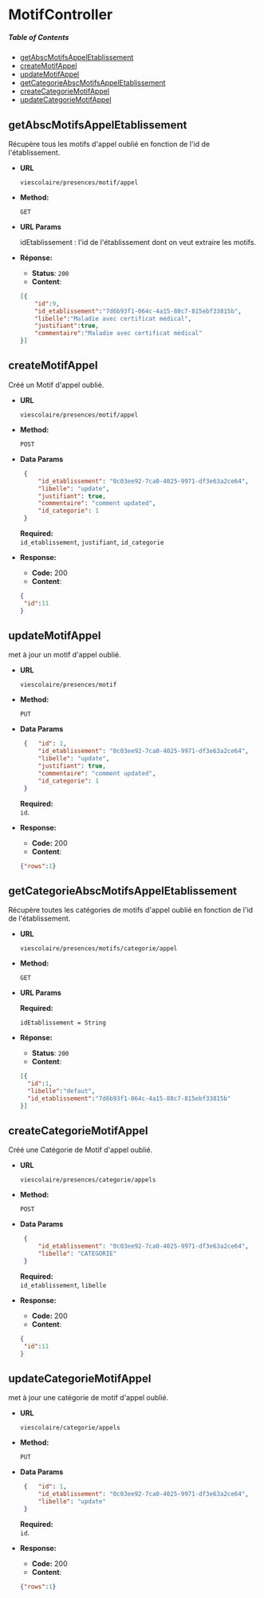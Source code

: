 # MotifController

##### Table of Contents
  * [getAbscMotifsAppelEtablissement](#getAbscMotifsAppelEtablissement)
  * [createMotifAppel](#createMotifAppel)
  * [updateMotifAppel](#updateMotifAppel)
  * [getCategorieAbscMotifsAppelEtablissement](#getCategorieAbscMotifsAppelEtablissement)
  * [createCategorieMotifAppel](#createCategorieMotifAppel)
  * [updateCategorieMotifAppel](#updateCategorieMotifAppel)

<a name="getAbscMotifsAppelEtablissement" />

## getAbscMotifsAppelEtablissement

Récupère tous les motifs d'appel oublié en fonction de l'id de l'établissement.

* **URL**

  `viescolaire/presences/motif/appel`

* **Method:**
 
  `GET`
  
*  **URL Params**

   idEtablissement : l'id de l'établissement dont on veut extraire les motifs. 

* **Réponse:**
  
   * **Status**: `200`
   * **Content**: 
    ```json
    [{
        "id":9,
        "id_etablissement":"7d6b93f1-064c-4a15-88c7-815ebf33815b",
        "libelle":"Maladie avec certificat médical",
        "justifiant":true,
        "commentaire":"Maladie avec certificat médical"
    }]
    ``` 
    
<a name="createMotifAppel" />

## createMotifAppel

   Créé un Motif d'appel oublié.
  
 * **URL**
  
   `viescolaire/presences/motif/appel`
  
 * **Method:**
    
   `POST` 

 * **Data Params**
    ```json
     {  
         "id_etablissement": "0c03ee92-7ca0-4025-9971-df3e63a2ce64",
         "libelle": "update",    
         "justifiant": true,
         "commentaire": "comment updated",
         "id_categorie": 1
     }
     ```
     **Required:**           
            `id_etablissement`,
                `justifiant`, 
                `id_categorie`
            
 * **Response:**
    
     * **Code:** 200 <br />
     * **Content**:  
     ```json
     {
      "id":11 
     }
     ```
<a name="updateMotifAppel" />

## updateMotifAppel
   met à jour un motif d'appel oublié.
  
 * **URL**
  
   `viescolaire/presences/motif`
  
 * **Method:**
    
   `PUT` 

 * **Data Params**
    ```json
     {   "id": 1,
         "id_etablissement": "0c03ee92-7ca0-4025-9971-df3e63a2ce64",
         "libelle": "update",    
         "justifiant": true,
         "commentaire": "comment updated",
         "id_categorie": 1
     }
     ```    
     **Required:**           
            `id`.
                
        
 * **Response:**
    
     * **Code:** 200 <br />
     * **Content**:  
     ```json
    {"rows":1}
     ```
   
<a name="getCategorieAbscMotifsAppelEtablissement" />
    
## getCategorieAbscMotifsAppelEtablissement

Récupère toutes les catégories de motifs d'appel oublié en fonction de l'id de l'établissement.

* **URL**

  `viescolaire/presences/motifs/categorie/appel`

* **Method:**
 
  `GET`
  
*  **URL Params**

    **Required:**
  
    `idEtablissement = String`

* **Réponse:**
  
   * **Status**: `200`
   * **Content**: 
    ```json
    [{        
      "id":1,
      "libelle":"defaut",
      "id_etablissement":"7d6b93f1-064c-4a15-88c7-815ebf33815b"
    }]
    ``` 

<a name="createCategorieMotifAppel" />

## createCategorieMotifAppel

   Créé une Catégorie de Motif d'appel oublié.
  
 * **URL**
  
   `viescolaire/presences/categorie/appels`
  
 * **Method:**
    
   `POST` 

 * **Data Params**
    ```json
     {  
         "id_etablissement": "0c03ee92-7ca0-4025-9971-df3e63a2ce64",
         "libelle": "CATEGORIE"
     }
     ```
     **Required:**           
            `id_etablissement`,
                `libelle`
            
 * **Response:**
    
     * **Code:** 200 <br />
     * **Content**:  
     ```json
     {
      "id":11 
     }
     ```
<a name="updateCategorieMotifAppel" />

## updateCategorieMotifAppel
   met à jour une catégorie de motif d'appel oublié.
  
 * **URL**
  
   `viescolaire/categorie/appels`
  
 * **Method:**
    
   `PUT` 

 * **Data Params**
    ```json
     {   "id": 1,
         "id_etablissement": "0c03ee92-7ca0-4025-9971-df3e63a2ce64",
         "libelle": "update"    
     }
     ```    
     **Required:**           
            `id`.
                
        
 * **Response:**
    
     * **Code:** 200 <br />
     * **Content**:  
     ```json
    {"rows":1}
     ```
